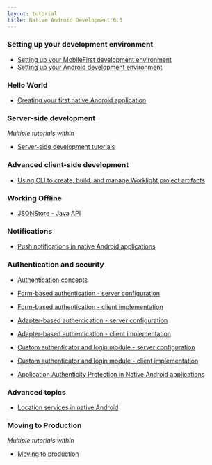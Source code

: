 ```yaml
---
layout: tutorial
title: Native Android Development 6.3
---
```

### Setting up your development environment

* <a href="{{site.baseurl}}/tutorials/en/foundation/8.0/setting-up-your-development-environment/setting-mobilefirst-development-environment/">Setting up your MobileFirst development environment</a>
* <a href="{{site.baseurl}}/tutorials/en/foundation/8.0/setting-up-your-development-environment/setting-android-development-environment/">Setting up your Android development environment</a>

### Hello World

* <a href="{{site.baseurl}}/tutorials/en/foundation/8.0/hello-world/creating-first-native-android-mobilefirst-application/">Creating your first native Android application</a>

### Server-side development
<p><i>Multiple tutorials within</i></p>

* <a href="{{site.baseurl}}/tutorials/en/foundation/8.0/server-side-development/">Server-side development tutorials</a>

### Advanced client-side development

* <a href="{{site.baseurl}}/tutorials/en/foundation/8.0/advanced-client-side-development/using-cli-create-build-manage-project-artifacts/">Using CLI to create, build, and manage Worklight project artifacts</a>

### Working Offline

* <a href="{{site.baseurl}}/tutorials/en/foundation/8.0/working-offline/jsonstore/jsonstore-java-api/">JSONStore - Java API</a>

### Notifications

* <a href="{{site.baseurl}}/tutorials/en/foundation/8.0/notifications/push-notification-native-android-applications/">Push notifications in native Android applications</a>

### Authentication and security

* <a href="{{site.baseurl}}/tutorials/en/foundation/8.0/authentication-security/authentication-concepts/">Authentication concepts</a>
* <a href="{{site.baseurl}}/tutorials/en/foundation/8.0/authentication-security/form-based-authentication/">Form-based authentication - server configuration</a>
* <a href="{{site.baseurl}}/tutorials/en/foundation/8.0/authentication-security/form-based-authentication/form-based-authentication-native-android-applications/">Form-based authentication - client implementation</a>
* <a href="{{site.baseurl}}/tutorials/en/foundation/8.0/authentication-security/adapter-based-authentication/">Adapter-based authentication - server configuration</a>

* <a href="{{site.baseurl}}/tutorials/en/foundation/8.0/authentication-security/adapter-based-authentication/adapter-based-authentication-native-android-applications/">Adapter-based authentication - client implementation</a>
* <a href="{{site.baseurl}}/tutorials/en/foundation/8.0/authentication-security/custom-authenticator-login-module/">Custom authenticator and login module - server configuration</a>
* <a href="{{site.baseurl}}/tutorials/en/foundation/8.0/authentication-security/custom-authenticator-login-module/custom-authenticator-login-module-native-android-applications/">Custom authenticator and login module - client implementation</a>
* <a href="{{site.baseurl}}/tutorials/en/foundation/8.0/authentication-security/application-authenticity-protection-native-android/">Application Authenticity Protection in Native Android applications</a>

### Advanced topics

* <a href="{{site.baseurl}}/tutorials/en/foundation/8.0/advanced-topics/location-services-native-android-applications/">Location services in native Android</a>

### Moving to Production
<p><i>Multiple tutorials within</i></p>

* <a href="{{site.baseurl}}/tutorials/en/foundation/8.0/moving-production/">Moving to production</a>
